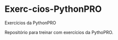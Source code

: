 # Exerc-cios-PythonPRO
Exercícios da PythonPRO

Repositório para treinar com exercícios da PythoPRO.
